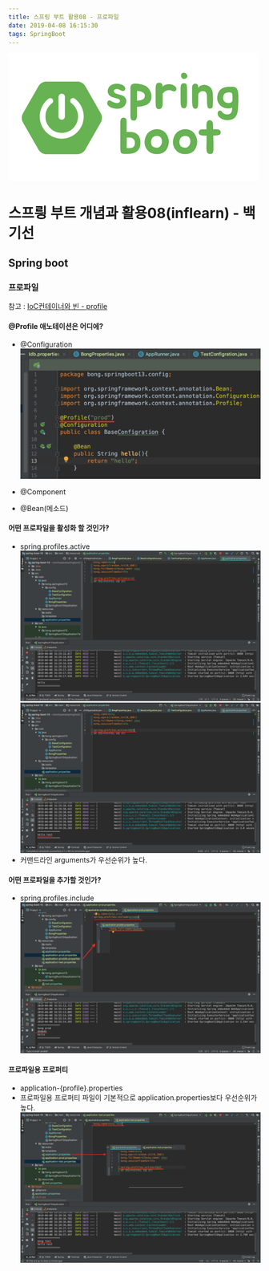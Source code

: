 ```yaml
---
title: 스프링 부트 활용08 - 프로파일
date: 2019-04-08 16:15:30
tags: SpringBoot
---
```

![springboot](images/springboot_logo.png)
# 스프릥 부트 개념과 활용08(inflearn) - 백기선 
## Spring boot

### 프로파일
참고 : [IoC컨테이너와 빈 - profile](https://cyr9210.github.io/2019/03/20/Spring/springframework-core01/)
#### @Profile 애노테이션은 어디에?
- @Configuration
![springboot](images/springboot/springboot08-6.png)

- @Component
- @Bean(메소드)

#### 어떤 프로파일을 활성화 할 것인가?
- spring.profiles.active
![springboot](images/springboot/springboot08-1.png)![springboot](images/springboot/springboot08-2.png)
- 커맨드라인 arguments가 우선순위가 높다.

#### 어떤 프로파일을 추가할 것인가?
- spring.profiles.include
![springboot](images/springboot/springboot08-5.png)

#### 프로파일용 프로퍼티
- application-{profile}.properties
- 프로파일용 프로퍼티 파일이 기본적으로 application.properties보다 우선순위가 높다.
![springboot](images/springboot/springboot08-3.png)